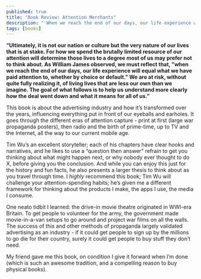 ```yaml
---
published: true
title: "Book Review: Attention Merchants"
description: "'When we reach the end of our days, our life experience will equal what we have paid attention to, whether by choice or default.'"
tags: [books]
---
```

**“Ultimately, it is not our nation or culture but the very nature of our lives that is at stake. For how we spend the brutally limited resource of our attention will determine those lives to a degree most of us may prefer not to think about. As William James observed, we must reflect that, "when we reach the end of our days, our life experience will equal what we have paid attention to, whether by choice or default." We are at risk, without quite fully realizing it, of living lives that are less our own than we imagine. The goal of what follows is to help us understand more clearly how the deal went down and what it means for all of us.”**

This book is about the advertising industry and how it’s transformed over the years, influencing everything put in front of our eyeballs and earholes. It goes through the different eras of attention capture - print at first (large war propaganda posters), then radio and the birth of prime-time, up to TV and the Internet, all the way to our current mobile age.


Tim Wu’s an excellent storyteller; each of his chapters have clear hooks and narratives, and he likes to use a “question then answer” refrain to get you thinking about what might happen next, or why nobody ever thought to do X, before giving you the conclusion. And while you can enjoy this just for the history and fun facts, he also presents a larger thesis to think about as you travel through time. I _highly_ recommend this book; Tim Wu will challenge your attention-spending habits; he’s given me a different framework for thinking about the products I make, the apps I use, the media I consume.

One neato tidbit I learned: the drive-in movie theatre originated in WWI-era Britain. To get people to volunteer for the army, the government made movie-in-a-van setups to go around and project war films on all the walls. The success of this and other methods of propaganda largely validated advertising as an industry - if it could get people to sign up by the millions to go die for their country, surely it could get people to buy stuff they don’t need.

My friend gave me this book, on condition I give it forward when I’m done (which is such an awesome tradition, and a compelling reason to buy physical books).
